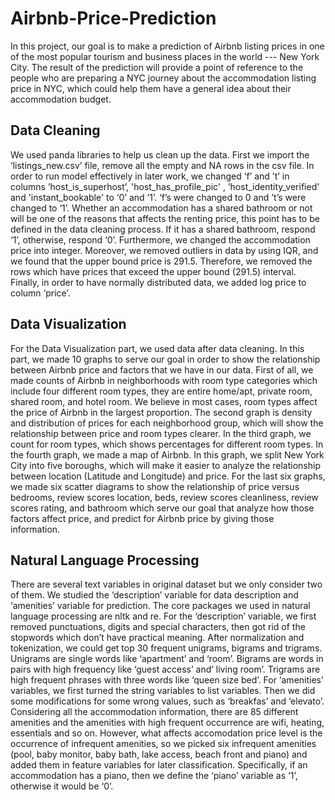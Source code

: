 # Airbnb-Price-Prediction

In this project, our goal is to make a prediction of Airbnb listing prices in one of the most popular tourism and business places in the world --- New York City. The result of the prediction will provide a point of reference to the people who are preparing a NYC journey about the accommodation listing price in NYC, which could help them have a general idea about their accommodation budget.

## Data Cleaning

We used panda libraries to help us clean up the data. First we import the ‘listings_new.csv’ file, remove all the empty and NA rows in the csv file. In order to run model effectively in later work, we changed ‘f’ and ’t’ in columns ’host_is_superhost’, 'host_has_profile_pic' , ’host_identity_verified' and 'instant_bookable' to ‘0’ and ‘1’. ‘f’s were changed to 0 and ’t’s were changed to ‘1’. Whether an accommodation has a shared bathroom or not will be one of the reasons that affects the renting price, this point has to be defined in the data cleaning process. If it has a shared bathroom, respond ‘1’, otherwise, respond ‘0’. Furthermore, we changed the accommodation price into integer. Moreover, we removed outliers in data by using IQR, and we found that the upper bound price is 291.5.  Therefore, we removed the rows which have prices that exceed the upper bound (291.5) interval. Finally, in order to have normally distributed data, we added log price to column ‘price’. 

## Data Visualization

For the Data Visualization part, we used data after data cleaning. In this part, we made 10 graphs to serve our goal in order to show the relationship between Airbnb price and factors that we have in our data. First of all, we made counts of Airbnb in neighborhoods with room type categories which include four different room types, they are entire home/apt, private room, shared room, and hotel room. We believe in most cases, room types affect the price of Airbnb in the largest proportion. The second graph is density and distribution of prices for each neighborhood group, which will show the relationship between price and room types clearer. In the third graph, we count for room types, which shows percentages for different room types. In the fourth graph, we made a map of Airbnb. In this graph, we split New York City into five boroughs, which will make it easier to analyze the relationship between location (Latitude and Longitude) and price. For the last six graphs, we made six scatter diagrams to show the relationship of price versus bedrooms, review scores location, beds, review scores cleanliness, review scores rating, and bathroom which serve our goal that analyze how those factors affect price, and predict for Airbnb price by giving those information.

## Natural Language Processing

There are several text variables in original dataset but we only consider two of them. We studied the ‘description’ variable for data description and ‘amenities’ variable for prediction. The core packages we used in natural language processing are nltk and re. For the ‘description’ variable, we first removed punctuations, digits and special characters, then got rid of the stopwords which don’t have practical meaning. After normalization and tokenization, we could get top 30 frequent unigrams, bigrams and trigrams. Unigrams are single words like ‘apartment’ and ‘room’. Bigrams are words in pairs with high frequency like ‘guest access’ and’ living room’. Trigrams are high frequent phrases with three words like ‘queen size bed’. For ‘amenities’ variables, we first turned the string variables to list variables. Then we did some modifications for some wrong values, such as ‘breakfas’ and ‘elevato’. Considering all the accommodation information, there are 85 different amenities and the amenities with high frequent occurrence are wifi, heating, essentials and  so on. However, what affects accomodation price level is the occurrence of infrequent amenities, so we picked six infrequent amenities (pool, baby monitor, baby bath, lake access, beach front and piano) and added them in feature variables for later classification. Specifically, if an accommodation has a piano, then we define the ‘piano’ variable as ‘1’, otherwise it would be ‘0’.
